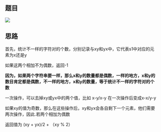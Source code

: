 ## 题目

![](pics/230225-1247/img-2023-02-25-19-24-21.png)

## 思路

首先，统计不一样的字符对的个数，分别记录与xy和yx中，它代表s1中对应的元素为x还是y

如果这两个相加不为偶数，返回-1

**因为，如果两个字符串要一样，那么x和y的数量都是偶数，一样的地方，x和y的数目肯定都是偶数，不一样的地方，x和y的数量，等于统计不一样的字符对的个数**

一次操作，可以去掉xy或yx中的两个值，比如 x-y/x-y 在一次操作后变成x-x/y-y

如果xy的值为奇数，那么在这些操作后，xy和yx会各自剩下一个元素，他们需要两次操作，因此.若两个相加为偶数

返回值为 (xy + yx)/2 + （xy % 2）
